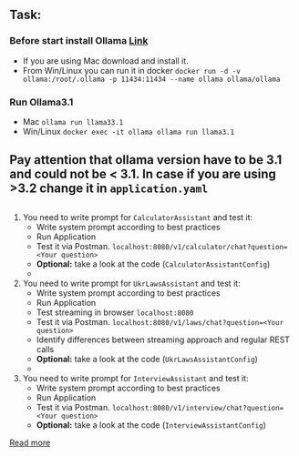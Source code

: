 ## Task:

### Before start install Ollama [Link](https://ollama.com/blog/ollama-is-now-available-as-an-official-docker-image)
- If you are using Mac download and install it. 
- From Win/Linux you can run it in docker `docker run -d -v ollama:/root/.ollama -p 11434:11434 --name ollama ollama/ollama`
### Run Ollama3.1
- Mac `ollama run llama33.1`
- Win/Linux `docker exec -it ollama ollama run llama3.1`

## Pay attention that ollama version have to be 3.1 and could not be < 3.1. In case if you are using >3.2 change it in `application.yaml`

##
1. You need to write prompt for `CalculatorAssistant` and test it:
    - Write system prompt according to best practices
    - Run Application
    - Test it via Postman. `localhost:8080/v1/calculator/chat?question=<Your question>`
    - **Optional:** take a look at the code (`CalculatorAssistantConfig`)
    - 
2. You need to write prompt for `UkrLawsAssistant` and test it:
   - Write system prompt according to best practices
   - Run Application
   - Test streaming in browser `localhost:8080`
   - Test it via Postman. `localhost:8080/v1/laws/chat?question=<Your question>`
   - Identify differences between streaming approach and regular REST calls
   - **Optional:** take a look at the code (`UkrLawsAssistantConfig`)
   - 
3. You need to write prompt for `InterviewAssistant` and test it:
   - Write system prompt according to best practices
   - Run Application
   - Test it via Postman. `localhost:8080/v1/interview/chat?question=<Your question>`
   - **Optional:** take a look at the code (`InterviewAssistantConfig`)


[Read more](https://medium.com/@springs_apps/prompt-engineering-examples-and-best-practices-82b1da724643)